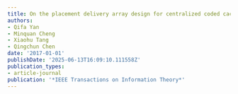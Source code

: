 ```yaml
---
title: On the placement delivery array design for centralized coded caching scheme
authors:
- Qifa Yan
- Minquan Cheng
- Xiaohu Tang
- Qingchun Chen
date: '2017-01-01'
publishDate: '2025-06-13T16:09:10.111558Z'
publication_types:
- article-journal
publication: '*IEEE Transactions on Information Theory*'
---
```

